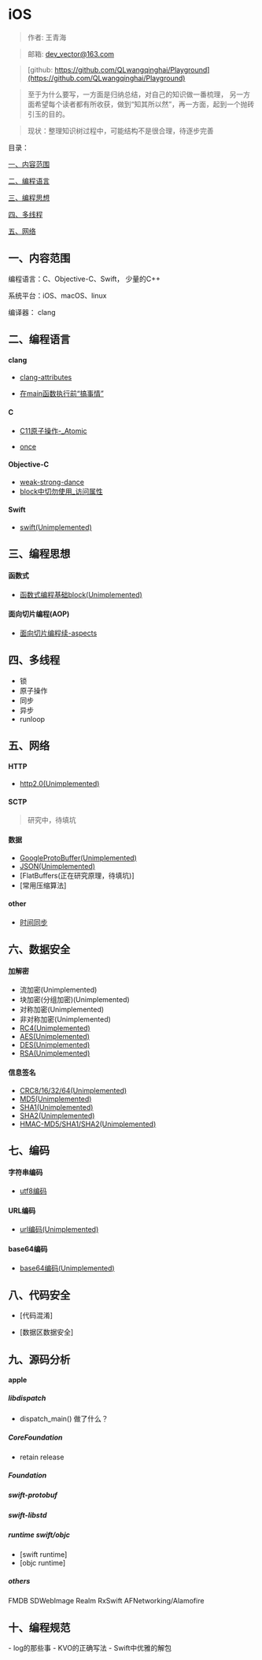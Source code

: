 # iOS

> 作者: 王青海

> 邮箱: dev_vector@163.com

> [github: https://github.com/QLwangqinghai/Playground](https://github.com/QLwangqinghai/Playground) 

> 至于为什么要写，一方面是归纳总结，对自己的知识做一番梳理， 另一方面希望每个读者都有所收获，做到“知其所以然”，再一方面，起到一个抛砖引玉的目的。

> 现状：整理知识树过程中，可能结构不是很合理，待逐步完善

目录： 

[一、内容范围](#1)

[二、编程语言](#2)

[三、编程思想](#3)

[四、多线程](#4)

[五、网络](#5)


<h2 id='1'> 一、内容范围 </h2>

编程语言：C、Objective-C、Swift， 少量的C++

系统平台：iOS、macOS、linux

编译器： clang

<h2 id='2'> 二、编程语言 </h2>

<h4 id='2.1'> clang </h4>

- [clang-attributes](https://github.com/QLwangqinghai/Playground/tree/master/resources/md/clang/clang-attributes.md)

- [在main函数执行前“搞事情”](https://github.com/QLwangqinghai/Playground/tree/master/resources/md/dosomething-before-main.md)


<h4 id='2.2'> C </h4>

- [C11原子操作-_Atomic](https://github.com/QLwangqinghai/Playground/tree/master/resources/md/C11atomic.md)

- [once](https://github.com/QLwangqinghai/Playground/tree/master/resources/md/once.md)


<h4 id='2.3'> Objective-C </h4>

- [weak-strong-dance](https://github.com/QLwangqinghai/Playground/tree/master/resources/md/weak-strong-dance.md)
- [block中切勿使用_访问属性](https://github.com/QLwangqinghai/Playground/tree/master/resources/md/block中_访问属性.md)



<h4 id='2.4'> Swift </h4>

- [swift(Unimplemented)](https://github.com/QLwangqinghai/Swift)

<h2 id='3'> 三、编程思想 </h2>

<h4 id='3.1'> 函数式 </h4>

- [函数式编程基础block(Unimplemented)](https://github.com/QLwangqinghai/Playground/tree/master/resources/md/block.md)

<h4 id='3.2'> 面向切片编程(AOP) </h4>

- [面向切片编程续-aspects](https://github.com/QLwangqinghai/Playground/tree/master/resources/md/aspects.md)


<h2 id='4'> 四、多线程 </h2>

- 锁
- 原子操作
- 同步
- 异步
- runloop


<h2 id='5'> 五、网络 </h2>

<h4 id='5.1'> HTTP </h4>

- [http2.0(Unimplemented)](https://github.com/QLwangqinghai/Playground/tree/master/resources/md/http2.md)

<h4 id='5.2'> SCTP </h4>

> 研究中，待填坑


<h4 id='5.3'> 数据 </h4>

- [GoogleProtoBuffer(Unimplemented)](https://github.com/QLwangqinghai/Playground/tree/master/resources/md/http2.md)
- [JSON(Unimplemented)](https://github.com/QLwangqinghai/Playground/tree/master/resources/md/http2.md)
- [FlatBuffers(正在研究原理，待填坑)]
- [常用压缩算法]


<h4 id='5.4'> other </h4>

- [时间同步](https://github.com/QLwangqinghai/Playground/tree/master/resources/md/net/时间同步.md)

<h2 id='6'> 六、数据安全 </h2>

<h4 id='6.1'> 加解密 </h4>

- 流加密(Unimplemented)
- 块加密(分组加密)(Unimplemented)
- 对称加密(Unimplemented)
- 非对称加密(Unimplemented)
- [RC4(Unimplemented)](https://github.com/QLwangqinghai/Playground/tree/master/resources/md/crypt/)
- [AES(Unimplemented)](https://github.com/QLwangqinghai/Playground/tree/master/resources/md/crypt/)
- [DES(Unimplemented)](https://github.com/QLwangqinghai/Playground/tree/master/resources/md/crypt/)
- [RSA(Unimplemented)](https://github.com/QLwangqinghai/Playground/tree/master/resources/md/crypt/)

<h4 id='6.2'> 信息签名 </h4>

- [CRC8/16/32/64(Unimplemented)](https://github.com/QLwangqinghai/Playground/tree/master/resources/md/sign/)
- [MD5(Unimplemented)](https://github.com/QLwangqinghai/Playground/tree/master/resources/md/sign/)
- [SHA1(Unimplemented)](https://github.com/QLwangqinghai/Playground/tree/master/resources/md/sign/)
- [SHA2(Unimplemented)](https://github.com/QLwangqinghai/Playground/tree/master/resources/md/sign/)
- [HMAC-MD5/SHA1/SHA2(Unimplemented)](https://github.com/QLwangqinghai/Playground/tree/master/resources/md/sign/)

<h2 id='7'> 七、编码 </h2>

<h4 id='7.1'> 字符串编码 </h4>

- [utf8编码](https://github.com/QLwangqinghai/Playground/tree/master/resources/md/code/utf8编码.md)

<h4 id='7.2'> URL编码 </h4>

- [url编码(Unimplemented)](https://github.com/QLwangqinghai/Playground/tree/master/resources/md/code/url编码.md)

<h4 id='7.3'> base64编码 </h4>

- [base64编码(Unimplemented)](https://github.com/QLwangqinghai/Playground/tree/master/resources/md/code/base64编码.md)

<h2 id='7'> 八、代码安全 </h2>

- [代码混淆]

- [数据区数据安全]


<h2 id='9'> 九、源码分析 </h2>

<h4 id='9.1'> apple </h4>


<h5 id='9.1.1'> libdispatch </h5>

- dispatch_main() 做了什么？

<h5 id='9.1.2'> CoreFoundation </h5>

- retain release

<h5 id='9.1.3'> Foundation </h5>

<h5 id='9.1.4'> swift-protobuf </h5>


<h5 id='9.1.5'> swift-libstd </h5>

<h5 id='9.1.6'> runtime swift/objc </h5>

- [swift runtime]
- [objc runtime]

<h5 id='9.2'> others </h5>

FMDB
SDWebImage
Realm
RxSwift
AFNetworking/Alamofire


<h2 id='10'> 十、编程规范 </h2>
- log的那些事
- KVO的正确写法
- Swift中优雅的解包

